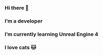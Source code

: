 ### Hi there 👋
###
### I’m a developer
### I’m currently learning Unreal Engine 4
### I love cats 🐱
